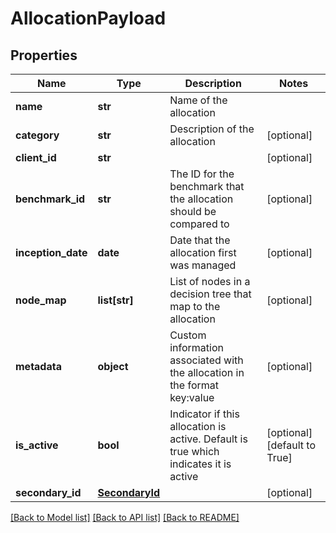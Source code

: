 # AllocationPayload

## Properties
Name | Type | Description | Notes
------------ | ------------- | ------------- | -------------
**name** | **str** | Name of the allocation | 
**category** | **str** | Description of the allocation | [optional] 
**client_id** | **str** |  | [optional] 
**benchmark_id** | **str** | The ID for the benchmark that the allocation should be compared to | [optional] 
**inception_date** | **date** | Date that the allocation first was managed | [optional] 
**node_map** | **list[str]** | List of nodes in a decision tree that map to the allocation | [optional] 
**metadata** | **object** | Custom information associated with the allocation in the format key:value | [optional] 
**is_active** | **bool** | Indicator if this allocation is active. Default is true which indicates it is active | [optional] [default to True]
**secondary_id** | [**SecondaryId**](SecondaryId.md) |  | [optional] 

[[Back to Model list]](../README.md#documentation-for-models) [[Back to API list]](../README.md#documentation-for-api-endpoints) [[Back to README]](../README.md)


